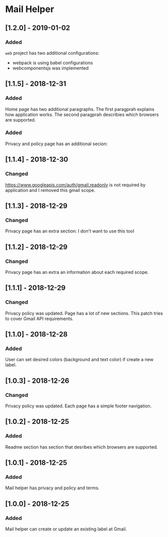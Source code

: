 # Mail Helper

## [1.2.0] - 2019-01-02
### Added
`web` project has two additional configurations:
- webpack is using babel configurations
- webcomponentsjs was implemented

## [1.1.5] - 2018-12-31
### Added
Home page has two additional paragraphs. The first paragprah explains how application works.
The second paragprah describies which browsers are supported.
### Added
Privacy and policy page has an additional secion: 
 
## [1.1.4] - 2018-12-30
### Changed
https://www.googleapis.com/auth/gmail.readonly is not required by application and I removed this gmail scope.

## [1.1.3] - 2018-12-29
### Changed
Privacy page has an extra section: I don't want to use this tool

## [1.1.2] - 2018-12-29
### Changed
Privacy page has an extra an information about each required scope.

## [1.1.1] - 2018-12-29
### Changed
Privacy policy was updated. Page has a lot of new sections. This patch tries to cover Gmail API requirements.

## [1.1.0] - 2018-12-28
### Added 
User can set desired colors (background and text color) if create a new label.

## [1.0.3] - 2018-12-26
### Changed
Privacy policy was updated. Each page has a simple footer navigation.

## [1.0.2] - 2018-12-25
### Added 
Readme section has section that desribes which browsers are supported.

## [1.0.1] - 2018-12-25
### Added
Mail helper has privacy and policy and terms.

## [1.0.0] - 2018-12-25
### Added
Mail helper can create or update an existing label at Gmail.